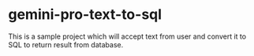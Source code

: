 # gemini-pro-text-to-sql
This is a sample project which will accept text from user and convert it to SQL to return result from database.
